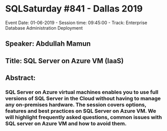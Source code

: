 # SQLSaturday #841 - Dallas 2019
Event Date: 01-06-2019 - Session time: 09:45:00 - Track: Enterprise Database Administration  Deployment
## Speaker: Abdullah Mamun
## Title: SQL Server on Azure VM (IaaS)
## Abstract:
### SQL Server on Azure virtual machines enables you to use full versions of SQL Server in the Cloud without having to manage any on-premises hardware. The session covers options, features and best practices on SQL Server on Azure VM. We will highlight frequently asked questions, common issues with SQL server on Azure VM and how to avoid them.
